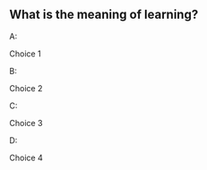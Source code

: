 <!DOCTYPE html>
<html lang="en">
<head>
    <meta charset="UTF-8">
    <meta name="viewport" content="width=device-width, initial-scale=1.0">
    <title>Quick Quiz</title>
    <link rel="stylesheet" href="game.css">
</head>
<body>
    <div class="container">
        <div id="game" class="justify-center flex-column">
            <h2 id="question">What is the meaning of learning?</h2>
            <div class="choice-container">
            <p class="choice-prefix">A: </p>
            <p class="choice-text" data-number="1">Choice 1</p>
            </div>
            <div class="choice-container">
            <p class="choice-prefix">B: </p>
            <p class="choice-text" data-number="2">Choice 2</p>
            </div>
            <div class="choice-container">
            <p class="choice-prefix">C: </p>
            <p class="choice-text" data-number="3">Choice 3</p>
            </div>
            <div class="choice-container">
            <p class="choice-prefix">D: </p>
            <p class="choice-text" data-number="4">Choice 4</p>
            </div>
        </div>
    </div>
    <script src="game.js"></script>
</body>
</html>